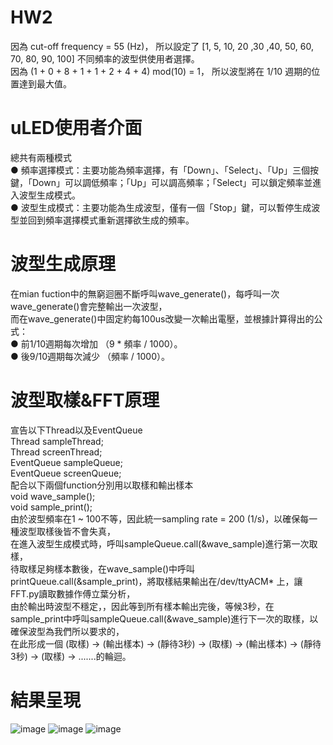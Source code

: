 # HW2
因為 cut-off frequency = 55 (Hz)， 所以設定了 [1, 5, 10, 20 ,30 ,40, 50, 60, 70, 80, 90, 100] 不同頻率的波型供使用者選擇。\
因為 (1 + 0 + 8 + 1 + 1 + 2 + 4 + 4) mod(10) = 1， 所以波型將在 1/10 週期的位置達到最大值。

# uLED使用者介面
總共有兩種模式\
● 頻率選擇模式：主要功能為頻率選擇，有「Down」、「Select」、「Up」三個按鍵，「Down」可以調低頻率；「Up」可以調高頻率；「Select」可以鎖定頻率並進入波型生成模式。\
● 波型生成模式：主要功能為生成波型，僅有一個「Stop」鍵，可以暫停生成波型並回到頻率選擇模式重新選擇欲生成的頻率。

# 波型生成原理
在mian fuction中的無窮迴圈不斷呼叫wave_generate()，每呼叫一次wave_generate()會完整輸出一次波型，\
而在wave_generate()中固定約每100us改變一次輸出電壓，並根據計算得出的公式：\
● 前1/10週期每次增加 （9 * 頻率 / 1000）。\
● 後9/10週期每次減少 （頻率 / 1000）。

# 波型取樣&FFT原理
宣告以下Thread以及EventQueue\
Thread sampleThread;\
Thread screenThread;\
EventQueue sampleQueue;\
EventQueue screenQueue;\
配合以下兩個function分別用以取樣和輸出樣本\
void wave_sample();\
void sample_print();\
由於波型頻率在1 ~ 100不等，因此統一sampling rate = 200 (1/s)，以確保每一種波型取樣後皆不會失真，\
在進入波型生成模式時，呼叫sampleQueue.call(&wave_sample)進行第一次取樣，\
待取樣足夠樣本數後，在wave_sample()中呼叫printQueue.call(&sample_print)，將取樣結果輸出在/dev/ttyACM* 上，讓FFT.py讀取數據作傅立葉分析，\
由於輸出時波型不穩定，，因此等到所有樣本輸出完後，等候3秒，在sample_print中呼叫sampleQueue.call(&wave_sample)進行下一次的取樣，以確保波型為我們所以要求的，\
在此形成一個 (取樣) -> (輸出樣本) -> (靜待3秒) -> (取樣) -> (輸出樣本) -> (靜待3秒) -> (取樣) -> .......的輪迴。

# 結果呈現
![image](https://user-images.githubusercontent.com/79581483/113017000-9b8ed480-91b1-11eb-88b2-26b39c54417a.png)
![image](https://user-images.githubusercontent.com/79581483/113017114-b6614900-91b1-11eb-8b62-abf60fcadd8c.png)
![image](https://user-images.githubusercontent.com/79581483/113017149-bf521a80-91b1-11eb-8f3f-f7cc211d4945.png)
